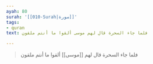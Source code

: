 ```yaml
---
ayah: 80
surah: '[[010-Surah|سورة]]'
tags:
- quran
text: فلما جاء السحرة قال لهم موسى ألقوا ما أنتم ملقون

---
```

> فلما جاء السحرة قال لهم [[موسى]] ألقوا ما أنتم ملقون
